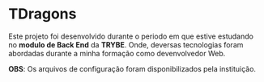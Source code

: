 # TDragons

Este projeto foi desenvolvido durante o periodo em que estive estudando no **modulo de Back End** da **TRYBE**. Onde, deversas tecnologias foram abordadas durante a minha formação como devenvolvedor Web.

**OBS**: Os arquivos de configuração foram disponibilizados pela instituição.
